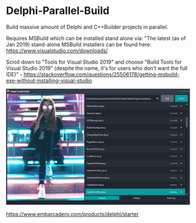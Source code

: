 # Delphi-Parallel-Build
Build massive amount of Delphi and C++Builder projects in parallel.

Requires MSBuild which can be installed stand alone via:
"The latest (as of Jan 2019) stand-alone MSBuild installers can be found here: https://www.visualstudio.com/downloads/

Scroll down to "Tools for Visual Studio 2019" and choose "Build Tools for Visual Studio 2019" (despite the name, it's for users who don't want the full IDE)" - https://stackoverflow.com/questions/25506178/getting-msbuild-exe-without-installing-visual-studio

![screenshot](screenshot.jpg)

https://www.embarcadero.com/products/delphi/starter
